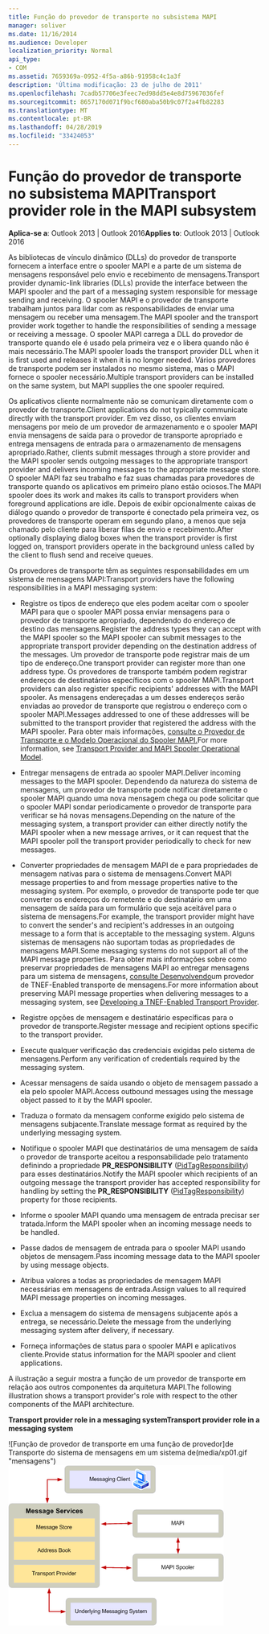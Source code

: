 ```yaml
---
title: Função do provedor de transporte no subsistema MAPI
manager: soliver
ms.date: 11/16/2014
ms.audience: Developer
localization_priority: Normal
api_type:
- COM
ms.assetid: 7659369a-0952-4f5a-a86b-91958c4c1a3f
description: 'Última modificação: 23 de julho de 2011'
ms.openlocfilehash: 7cadb57706e3feec7ed98dd5e4e8d75967036fef
ms.sourcegitcommit: 8657170d071f9bcf680aba50b9c07f2a4fb82283
ms.translationtype: MT
ms.contentlocale: pt-BR
ms.lasthandoff: 04/28/2019
ms.locfileid: "33424053"
---
```

# <a name="transport-provider-role-in-the-mapi-subsystem"></a><span data-ttu-id="d0ef8-103">Função do provedor de transporte no subsistema MAPI</span><span class="sxs-lookup"><span data-stu-id="d0ef8-103">Transport provider role in the MAPI subsystem</span></span>
  
<span data-ttu-id="d0ef8-104">**Aplica-se a**: Outlook 2013 | Outlook 2016</span><span class="sxs-lookup"><span data-stu-id="d0ef8-104">**Applies to**: Outlook 2013 | Outlook 2016</span></span> 
  
<span data-ttu-id="d0ef8-105">As bibliotecas de vínculo dinâmico (DLLs) do provedor de transporte fornecem a interface entre o spooler MAPI e a parte de um sistema de mensagens responsável pelo envio e recebimento de mensagens.</span><span class="sxs-lookup"><span data-stu-id="d0ef8-105">Transport provider dynamic-link libraries (DLLs) provide the interface between the MAPI spooler and the part of a messaging system responsible for message sending and receiving.</span></span> <span data-ttu-id="d0ef8-106">O spooler MAPI e o provedor de transporte trabalham juntos para lidar com as responsabilidades de enviar uma mensagem ou receber uma mensagem.</span><span class="sxs-lookup"><span data-stu-id="d0ef8-106">The MAPI spooler and the transport provider work together to handle the responsibilities of sending a message or receiving a message.</span></span> <span data-ttu-id="d0ef8-107">O spooler MAPI carrega a DLL do provedor de transporte quando ele é usado pela primeira vez e o libera quando não é mais necessário.</span><span class="sxs-lookup"><span data-stu-id="d0ef8-107">The MAPI spooler loads the transport provider DLL when it is first used and releases it when it is no longer needed.</span></span> <span data-ttu-id="d0ef8-108">Vários provedores de transporte podem ser instalados no mesmo sistema, mas o MAPI fornece o spooler necessário.</span><span class="sxs-lookup"><span data-stu-id="d0ef8-108">Multiple transport providers can be installed on the same system, but MAPI supplies the one spooler required.</span></span>
  
<span data-ttu-id="d0ef8-109">Os aplicativos cliente normalmente não se comunicam diretamente com o provedor de transporte.</span><span class="sxs-lookup"><span data-stu-id="d0ef8-109">Client applications do not typically communicate directly with the transport provider.</span></span> <span data-ttu-id="d0ef8-110">Em vez disso, os clientes enviam mensagens por meio de um provedor de armazenamento e o spooler MAPI envia mensagens de saída para o provedor de transporte apropriado e entrega mensagens de entrada para o armazenamento de mensagens apropriado.</span><span class="sxs-lookup"><span data-stu-id="d0ef8-110">Rather, clients submit messages through a store provider and the MAPI spooler sends outgoing messages to the appropriate transport provider and delivers incoming messages to the appropriate message store.</span></span> <span data-ttu-id="d0ef8-111">O spooler MAPI faz seu trabalho e faz suas chamadas para provedores de transporte quando os aplicativos em primeiro plano estão ociosos.</span><span class="sxs-lookup"><span data-stu-id="d0ef8-111">The MAPI spooler does its work and makes its calls to transport providers when foreground applications are idle.</span></span> <span data-ttu-id="d0ef8-112">Depois de exibir opcionalmente caixas de diálogo quando o provedor de transporte é conectado pela primeira vez, os provedores de transporte operam em segundo plano, a menos que seja chamado pelo cliente para liberar filas de envio e recebimento.</span><span class="sxs-lookup"><span data-stu-id="d0ef8-112">After optionally displaying dialog boxes when the transport provider is first logged on, transport providers operate in the background unless called by the client to flush send and receive queues.</span></span> 
  
<span data-ttu-id="d0ef8-113">Os provedores de transporte têm as seguintes responsabilidades em um sistema de mensagens MAPI:</span><span class="sxs-lookup"><span data-stu-id="d0ef8-113">Transport providers have the following responsibilities in a MAPI messaging system:</span></span>
  
- <span data-ttu-id="d0ef8-114">Registre os tipos de endereço que eles podem aceitar com o spooler MAPI para que o spooler MAPI possa enviar mensagens para o provedor de transporte apropriado, dependendo do endereço de destino das mensagens.</span><span class="sxs-lookup"><span data-stu-id="d0ef8-114">Register the address types they can accept with the MAPI spooler so the MAPI spooler can submit messages to the appropriate transport provider depending on the destination address of the messages.</span></span> <span data-ttu-id="d0ef8-115">Um provedor de transporte pode registrar mais de um tipo de endereço.</span><span class="sxs-lookup"><span data-stu-id="d0ef8-115">One transport provider can register more than one address type.</span></span> <span data-ttu-id="d0ef8-116">Os provedores de transporte também podem registrar endereços de destinatários específicos com o spooler MAPI.</span><span class="sxs-lookup"><span data-stu-id="d0ef8-116">Transport providers can also register specific recipients' addresses with the MAPI spooler.</span></span> <span data-ttu-id="d0ef8-117">As mensagens endereçadas a um desses endereços serão enviadas ao provedor de transporte que registrou o endereço com o spooler MAPI.</span><span class="sxs-lookup"><span data-stu-id="d0ef8-117">Messages addressed to one of these addresses will be submitted to the transport provider that registered the address with the MAPI spooler.</span></span> <span data-ttu-id="d0ef8-118">Para obter mais informações, [consulte o Provedor de Transporte e o Modelo Operacional do Spooler MAPI.](transport-provider-and-mapi-spooler-operational-model.md)</span><span class="sxs-lookup"><span data-stu-id="d0ef8-118">For more information, see [Transport Provider and MAPI Spooler Operational Model](transport-provider-and-mapi-spooler-operational-model.md).</span></span>
    
- <span data-ttu-id="d0ef8-119">Entregar mensagens de entrada ao spooler MAPI.</span><span class="sxs-lookup"><span data-stu-id="d0ef8-119">Deliver incoming messages to the MAPI spooler.</span></span> <span data-ttu-id="d0ef8-120">Dependendo da natureza do sistema de mensagens, um provedor de transporte pode notificar diretamente o spooler MAPI quando uma nova mensagem chega ou pode solicitar que o spooler MAPI sondar periodicamente o provedor de transporte para verificar se há novas mensagens.</span><span class="sxs-lookup"><span data-stu-id="d0ef8-120">Depending on the nature of the messaging system, a transport provider can either directly notify the MAPI spooler when a new message arrives, or it can request that the MAPI spooler poll the transport provider periodically to check for new messages.</span></span>
    
- <span data-ttu-id="d0ef8-121">Converter propriedades de mensagem MAPI de e para propriedades de mensagem nativas para o sistema de mensagens.</span><span class="sxs-lookup"><span data-stu-id="d0ef8-121">Convert MAPI message properties to and from message properties native to the messaging system.</span></span> <span data-ttu-id="d0ef8-122">Por exemplo, o provedor de transporte pode ter que converter os endereços do remetente e do destinatário em uma mensagem de saída para um formulário que seja aceitável para o sistema de mensagens.</span><span class="sxs-lookup"><span data-stu-id="d0ef8-122">For example, the transport provider might have to convert the sender's and recipient's addresses in an outgoing message to a form that is acceptable to the messaging system.</span></span> <span data-ttu-id="d0ef8-123">Alguns sistemas de mensagens não suportam todas as propriedades de mensagens MAPI.</span><span class="sxs-lookup"><span data-stu-id="d0ef8-123">Some messaging systems do not support all of the MAPI message properties.</span></span> <span data-ttu-id="d0ef8-124">Para obter mais informações sobre como preservar propriedades de mensagens MAPI ao entregar mensagens para um sistema de mensagens, [consulte Desenvolvendo](developing-a-tnef-enabled-transport-provider.md)um provedor de TNEF-Enabled transporte de mensagens.</span><span class="sxs-lookup"><span data-stu-id="d0ef8-124">For more information about preserving MAPI message properties when delivering messages to a messaging system, see [Developing a TNEF-Enabled Transport Provider](developing-a-tnef-enabled-transport-provider.md).</span></span>
    
- <span data-ttu-id="d0ef8-125">Registre opções de mensagem e destinatário específicas para o provedor de transporte.</span><span class="sxs-lookup"><span data-stu-id="d0ef8-125">Register message and recipient options specific to the transport provider.</span></span>
    
- <span data-ttu-id="d0ef8-126">Execute qualquer verificação das credenciais exigidas pelo sistema de mensagens.</span><span class="sxs-lookup"><span data-stu-id="d0ef8-126">Perform any verification of credentials required by the messaging system.</span></span>
    
- <span data-ttu-id="d0ef8-127">Acessar mensagens de saída usando o objeto de mensagem passado a ela pelo spooler MAPI.</span><span class="sxs-lookup"><span data-stu-id="d0ef8-127">Access outbound messages using the message object passed to it by the MAPI spooler.</span></span>
    
- <span data-ttu-id="d0ef8-128">Traduza o formato da mensagem conforme exigido pelo sistema de mensagens subjacente.</span><span class="sxs-lookup"><span data-stu-id="d0ef8-128">Translate message format as required by the underlying messaging system.</span></span>
    
- <span data-ttu-id="d0ef8-129">Notifique o spooler MAPI que destinatários de uma mensagem de saída o provedor de transporte aceitou a responsabilidade pelo tratamento definindo a propriedade **PR_RESPONSIBILITY** ([PidTagResponsibility](pidtagresponsibility-canonical-property.md)) para esses destinatários.</span><span class="sxs-lookup"><span data-stu-id="d0ef8-129">Notify the MAPI spooler which recipients of an outgoing message the transport provider has accepted responsibility for handling by setting the **PR_RESPONSIBILITY** ([PidTagResponsibility](pidtagresponsibility-canonical-property.md)) property for those recipients.</span></span>
    
- <span data-ttu-id="d0ef8-130">Informe o spooler MAPI quando uma mensagem de entrada precisar ser tratada.</span><span class="sxs-lookup"><span data-stu-id="d0ef8-130">Inform the MAPI spooler when an incoming message needs to be handled.</span></span>
    
- <span data-ttu-id="d0ef8-131">Passe dados de mensagem de entrada para o spooler MAPI usando objetos de mensagem.</span><span class="sxs-lookup"><span data-stu-id="d0ef8-131">Pass incoming message data to the MAPI spooler by using message objects.</span></span>
    
- <span data-ttu-id="d0ef8-132">Atribua valores a todas as propriedades de mensagem MAPI necessárias em mensagens de entrada.</span><span class="sxs-lookup"><span data-stu-id="d0ef8-132">Assign values to all required MAPI message properties on incoming messages.</span></span>
    
- <span data-ttu-id="d0ef8-133">Exclua a mensagem do sistema de mensagens subjacente após a entrega, se necessário.</span><span class="sxs-lookup"><span data-stu-id="d0ef8-133">Delete the message from the underlying messaging system after delivery, if necessary.</span></span>
    
- <span data-ttu-id="d0ef8-134">Forneça informações de status para o spooler MAPI e aplicativos cliente.</span><span class="sxs-lookup"><span data-stu-id="d0ef8-134">Provide status information for the MAPI spooler and client applications.</span></span>
    
<span data-ttu-id="d0ef8-135">A ilustração a seguir mostra a função de um provedor de transporte em relação aos outros componentes da arquitetura MAPI.</span><span class="sxs-lookup"><span data-stu-id="d0ef8-135">The following illustration shows a transport provider's role with respect to the other components of the MAPI architecture.</span></span>
  
<span data-ttu-id="d0ef8-136">**Transport provider role in a messaging system**</span><span class="sxs-lookup"><span data-stu-id="d0ef8-136">**Transport provider role in a messaging system**</span></span>
  
<span data-ttu-id="d0ef8-137">![Função de provedor de transporte em uma função de provedor]de Transporte do sistema de mensagens em um sistema de(media/xp01.gif "mensagens")</span><span class="sxs-lookup"><span data-stu-id="d0ef8-137">![Transport provider role in a messaging system](media/xp01.gif "Transport provider role in a messaging system")</span></span>
  

